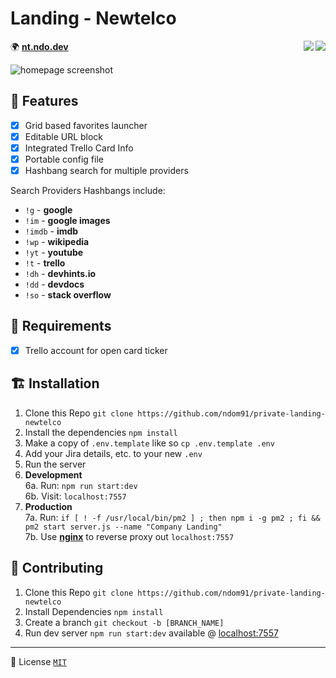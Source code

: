 # Landing - Newtelco

<img align="right" src="https://drone.ndo.dev/api/badges/ndom91/ndo-nt-landing/status.svg">
<img align="right" src="https://badges.greenkeeper.io/ndom91/ndo-nt-landing.svg?token=ac1a3669b7e5935a460f6dad9c9ed8f7ce0c76127d5502447f71a4c38789d3ea&ts=1566405890216">

🌍 [**nt.ndo.dev**](https://nt.ndo.dev)  

![homepage screenshot](https://imgur.com/dVdi4C0.png)

## 🎁 Features

- [x] Grid based favorites launcher  
- [x] Editable URL block  
- [x] Integrated Trello Card Info
- [x] Portable config file  
- [x] Hashbang search for multiple providers

Search Providers Hashbangs include:

- `!g` - **google**
- `!im` - **google images**
- `!imdb` - **imdb**
- `!wp` - **wikipedia**
- `!yt` - **youtube**
- `!t` - **trello**
- `!dh` - **devhints.io**
- `!dd` - **devdocs**
- `!so` - **stack overflow**

## 🔨 Requirements  

- [x] Trello account for open card ticker  

## 🏗️ Installation

1. Clone this Repo `git clone https://github.com/ndom91/private-landing-newtelco` 
2. Install the dependencies `npm install` 
3. Make a copy of `.env.template` like so `cp .env.template .env`
4. Add your Jira details, etc. to your new `.env`
5. Run the server 
6. **Development**  
6a. Run: `npm run start:dev`  
6b. Visit: `localhost:7557`  
7. **Production**  
7a. Run: `if [ ! -f /usr/local/bin/pm2 ] ; then npm i -g pm2 ; fi && pm2 start server.js --name "Company Landing"`  
7b. Use [**nginx**](https://nginx.org/en/docs/) to reverse proxy out `localhost:7557`  

## 🙏 Contributing

1. Clone this Repo `git clone https://github.com/ndom91/private-landing-newtelco`  
2. Install Dependencies `npm install`  
3. Create a branch `git checkout -b [BRANCH_NAME]`  
4. Run dev server `npm run start:dev` available @ [localhost:7557](http://localhost:7557)  

---  
📝 License [`MIT`](https://opensource.org/licenses/MIT)
